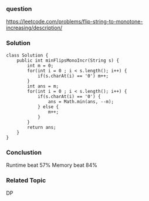 ### question
https://leetcode.com/problems/flip-string-to-monotone-increasing/description/
### Solution
```
class Solution {
    public int minFlipsMonoIncr(String s) {
        int m = 0;
        for(int i = 0 ; i < s.length(); i++) {
            if(s.charAt(i) == '0') m++;
        }
        int ans = m;
        for(int i = 0 ; i < s.length(); i++) {
            if(s.charAt(i) == '0') {
                ans = Math.min(ans, --m);
            } else {
                m++;
            }
        }
        return ans;
    }
}
```


### Conclustion
Runtime beat 57%
Memory beat 84%

### Related Topic
DP